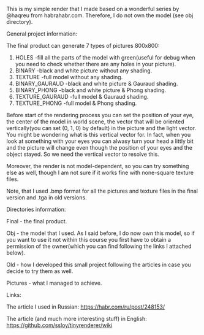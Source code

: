 This is my simple render that I made based on a wonderful series by @haqreu from habrahabr.com. Therefore, I do not own the model (see obj directory).


General project information:

The final product can generate 	7 types of pictures 800x800:

1. HOLES           -fill all the parts of the model with green(useful for debug when you need to check whether there are any holes in your picture).
2. BINARY          -black and white picture without any shading.
3. TEXTURE         -full model without any shading.
4. BINARY_GAURAUD  -black and white picture & Gauraud shading.
5. BINARY_PHONG    -black and white picture & Phong shading.
6. TEXTURE_GAURAUD -full model & Gauraud shading.
7. TEXTURE_PHONG   -full model & Phong shading.

Before start of the rendering process you can set the position of your eye, the center of the model in world scene, the vector that will be oriented vertically(you can set (0, 1, 0) by default) 
in the picture and the light vector. You might be wondering what is this vertical vector for. In fact, when you look at something with your eyes you can alwasy turn 
your head a littly bit and the picture will change even though the position of your eyes and the object stayed. So we need the vertical vector to resolve this.

Moreover, the render is not model-dependent, so you can try something else as well, though I am not sure if it works fine with none-square texture files.

Note, that I used .bmp format for all the pictures and texture files in the final version and .tga in old versions.


Directories information:

Final - the final product.

Obj - the model that I used. As I said before, I do now own this model, so if you want to use it not within this course you first have to obtain a permission of the 
owner(which you can find following the links I attached below).

Old - how I developed this small project following the articles in case you decide to try them as well.

Pictures - what I managed to achieve.

Links:

The article I used in Russian: https://habr.com/ru/post/248153/

The article (and much more interesting stuff) in English: https://github.com/ssloy/tinyrenderer/wiki

                 
